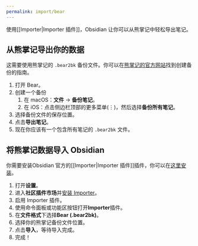 ```yaml
---
permalink: import/bear
---
```

使用[[Importer|Importer 插件]]，Obsidian 让你可以从熊掌记中轻松导出笔记。

## 从熊掌记导出你的数据

这需要使用熊掌记的 `.bear2bk` 备份文件。你可以在[熊掌记的官方网站](https://bear.app/faq/backup-restore/)找到创建备份的指南。

1. 打开 Bear。
2. 创建一个备份
    1. 在 macOS：**文件** → **备份笔记**。
    2. 在 iOS：点击侧边栏顶部的更多菜单(⋮)，然后选择**备份所有笔记**。
3. 选择备份文件的保存位置。
4. 点击**导出笔记**。
5. 现在你应该有一个包含所有笔记的 `.bear2bk` 文件。

## 将熊掌记数据导入 Obsidian

你需要安装Obsidian 官方的[[Importer|Importer 插件]]插件，你可以在[这里安装](obsidian://show-plugin?id=obsidian-importer)。

1. 打开**设置**。
2. 进入**社区插件市场**并[安装 Importer](obsidian://show-plugin?id=obsidian-importer)。
3. 启用 Importer 插件。
4. 使用命令面板或功能区按钮打开**Importer**插件。
5. 在**文件格式**下选择**Bear (.bear2bk)**。
6. 选择你的熊掌记备份文件位置。
7. 点击**导入**，等待导入完成。
8. 完成！